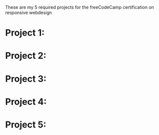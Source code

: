These are my 5 required projects for the freeCodeCamp certification on responsive webdesign

# Project 1:

# Project 2: 

# Project 3:

# Project 4: 

# Project 5:

